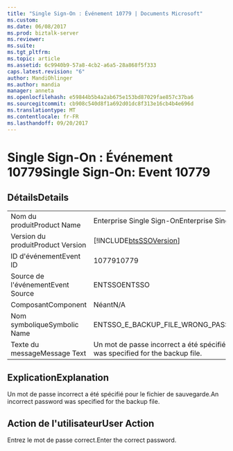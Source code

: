 ```yaml
---
title: "Single Sign-On : Événement 10779 | Documents Microsoft"
ms.custom: 
ms.date: 06/08/2017
ms.prod: biztalk-server
ms.reviewer: 
ms.suite: 
ms.tgt_pltfrm: 
ms.topic: article
ms.assetid: 6c9940b9-57a8-4cb2-a6a5-28a868f5f333
caps.latest.revision: "6"
author: MandiOhlinger
ms.author: mandia
manager: anneta
ms.openlocfilehash: e59844b5b4a2ab675e153bd87029fae857c37ba6
ms.sourcegitcommit: cb908c540d8f1a692d01dc8f313e16cb4b4e696d
ms.translationtype: MT
ms.contentlocale: fr-FR
ms.lasthandoff: 09/20/2017
---
```

# <a name="single-sign-on-event-10779"></a><span data-ttu-id="022c6-102">Single Sign-On : Événement 10779</span><span class="sxs-lookup"><span data-stu-id="022c6-102">Single Sign-On: Event 10779</span></span>
## <a name="details"></a><span data-ttu-id="022c6-103">Détails</span><span class="sxs-lookup"><span data-stu-id="022c6-103">Details</span></span>  
  
|||  
|-|-|  
|<span data-ttu-id="022c6-104">Nom du produit</span><span class="sxs-lookup"><span data-stu-id="022c6-104">Product Name</span></span>|<span data-ttu-id="022c6-105">Enterprise Single Sign-On</span><span class="sxs-lookup"><span data-stu-id="022c6-105">Enterprise Single Sign-On</span></span>|  
|<span data-ttu-id="022c6-106">Version du produit</span><span class="sxs-lookup"><span data-stu-id="022c6-106">Product Version</span></span>|[!INCLUDE[btsSSOVersion](../includes/btsssoversion-md.md)]|  
|<span data-ttu-id="022c6-107">ID d'événement</span><span class="sxs-lookup"><span data-stu-id="022c6-107">Event ID</span></span>|<span data-ttu-id="022c6-108">10779</span><span class="sxs-lookup"><span data-stu-id="022c6-108">10779</span></span>|  
|<span data-ttu-id="022c6-109">Source de l'événement</span><span class="sxs-lookup"><span data-stu-id="022c6-109">Event Source</span></span>|<span data-ttu-id="022c6-110">ENTSSO</span><span class="sxs-lookup"><span data-stu-id="022c6-110">ENTSSO</span></span>|  
|<span data-ttu-id="022c6-111">Composant</span><span class="sxs-lookup"><span data-stu-id="022c6-111">Component</span></span>|<span data-ttu-id="022c6-112">Néant</span><span class="sxs-lookup"><span data-stu-id="022c6-112">N/A</span></span>|  
|<span data-ttu-id="022c6-113">Nom symbolique</span><span class="sxs-lookup"><span data-stu-id="022c6-113">Symbolic Name</span></span>|<span data-ttu-id="022c6-114">ENTSSO_E_BACKUP_FILE_WRONG_PASSWORD</span><span class="sxs-lookup"><span data-stu-id="022c6-114">ENTSSO_E_BACKUP_FILE_WRONG_PASSWORD</span></span>|  
|<span data-ttu-id="022c6-115">Texte du message</span><span class="sxs-lookup"><span data-stu-id="022c6-115">Message Text</span></span>|<span data-ttu-id="022c6-116">Un mot de passe incorrect a été spécifié pour le fichier de sauvegarde.</span><span class="sxs-lookup"><span data-stu-id="022c6-116">An incorrect password was specified for the backup file.</span></span>|  
  
## <a name="explanation"></a><span data-ttu-id="022c6-117">Explication</span><span class="sxs-lookup"><span data-stu-id="022c6-117">Explanation</span></span>  
 <span data-ttu-id="022c6-118">Un mot de passe incorrect a été spécifié pour le fichier de sauvegarde.</span><span class="sxs-lookup"><span data-stu-id="022c6-118">An incorrect password was specified for the backup file.</span></span>  
  
## <a name="user-action"></a><span data-ttu-id="022c6-119">Action de l'utilisateur</span><span class="sxs-lookup"><span data-stu-id="022c6-119">User Action</span></span>  
 <span data-ttu-id="022c6-120">Entrez le mot de passe correct.</span><span class="sxs-lookup"><span data-stu-id="022c6-120">Enter the correct password.</span></span>